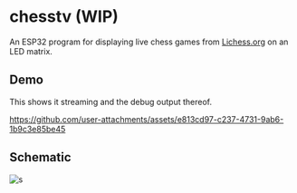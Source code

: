 # chesstv (WIP)

An ESP32 program for displaying live chess games from [Lichess.org](https://lichess.org) on an LED matrix.

## Demo
This shows it streaming and the debug output thereof.

https://github.com/user-attachments/assets/e813cd97-c237-4731-9ab6-1b9c3e85be45

## Schematic
![s](https://github.com/user-attachments/assets/a260f215-58fb-4cb4-af0e-8e85c007e012)
